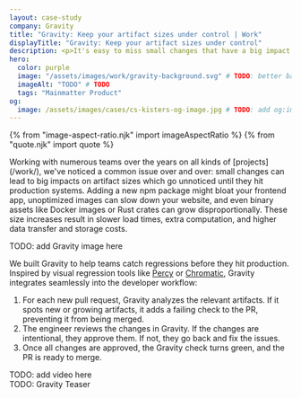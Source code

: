 ```yaml
---
layout: case-study
company: Gravity
title: "Gravity: Keep your artifact sizes under control | Work"
displayTitle: "Gravity: Keep your artifact sizes under control"
description: <p>It's easy to miss small changes that have a big impact on a project's artifact sizes.</p><p>Added npm packages end up exploding bundle sizes, oversized and uncompressed images make it to websites, etc. We built Gravity to help teams catch such regressions early.</p>
hero:
  color: purple
  image: "/assets/images/work/gravity-background.svg" # TODO: better background image
  imageAlt: "TODO" # TODO
  tags: "Mainmatter Product"
og:
  image: /assets/images/cases/cs-kisters-og-image.jpg # TODO: add og:image
---
```


{% from "image-aspect-ratio.njk" import imageAspectRatio %} {% from "quote.njk" import quote %}

<div class="case-study__section">
  <div class="case-study__text">
    <p>Working with numerous teams over the years on all kinds of [projects](/work/), we've noticed a common issue over and over: small changes can lead to big impacts on artifact sizes which go unnoticed until they hit production systems. Adding a new npm package might bloat your frontend app, unoptimized images can slow down your website, and even binary assets like Docker images or Rust crates can grow disproportionally. These size increases result in slower load times, extra computation, and higher data transfer and storage costs.</p>
  </div>
</div>

<div class="case-study__section">
  <div class="case-study__text">
    TODO: add Gravity image here
  </div>
</div>

<div class="case-study__section">
  <div class="case-study__text">
    <p>We built Gravity to help teams catch regressions before they hit production. Inspired by visual regression tools like <a href="http://percy.io">Percy</a> or <a href="http://chromatic.com">Chromatic</a>, Gravity integrates seamlessly into the developer workflow:</p>
    <ol class="text-with-list__list text-with-list__list--ordered">
    <li>For each new pull request, Gravity analyzes the relevant artifacts. If it spots new or growing artifacts, it adds a failing check to the PR, preventing it from being merged.</li>
    <li>The engineer reviews the changes in Gravity. If the changes are intentional, they approve them. If not, they go back and fix the issues.</li>
    <li>Once all changes are approved, the Gravity check turns green, and the PR is ready to merge.</li>
  </div>
</div>

<div class="case-study__section">
  <div class="case-study__text">
    TODO: add video here
  </div>
</div>

<div class="case-study__section">
  <div class="case-study__text">
    TODO: Gravity Teaser
  </div>
</div>
